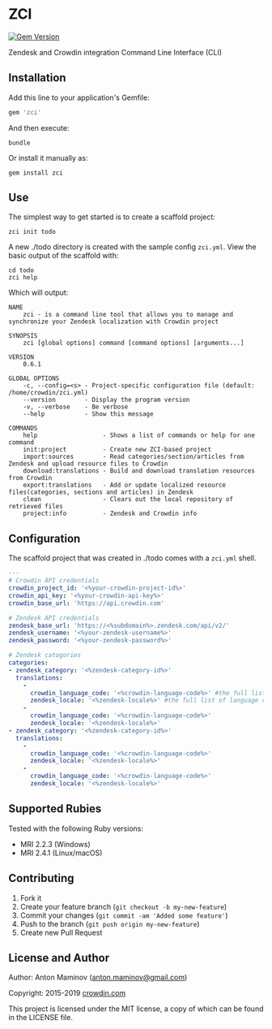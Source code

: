 # ZCI

[![Gem Version](http://img.shields.io/gem/v/zci.svg?style=flat)](http://rubygems.org/gems/zci)

Zendesk and Crowdin integration Command Line Interface (CLI)

## Installation

Add this line to your application's Gemfile:

```ruby
gem 'zci'
```

And then execute:

```console
bundle
```

Or install it manually as:

```console
gem install zci
```

## Use

The simplest way to get started is to create a scaffold project:

```console
zci init todo
```

A new ./todo directory is created with the sample config `zci.yml`. View the basic output of the scaffold with:

```console
cd todo
zci help
```

Which will output:

```console
NAME
    zci - is a command line tool that allows you to manage and synchronize your Zendesk localization with Crowdin project

SYNOPSIS
    zci [global options] command [command options] [arguments...]

VERSION
    0.6.1

GLOBAL OPTIONS
    -c, --config=<s> - Project-specific configuration file (default: /home/crowdin/zci.yml)
    --version        - Display the program version
    -v, --verbose    - Be verbose
    --help           - Show this message

COMMANDS
    help                  - Shows a list of commands or help for one command
    init:project          - Create new ZCI-based project
    import:sources        - Read categories/section/articles from Zendesk and upload resource files to Crowdin
    download:translations - Build and download translation resources from Crowdin
    export:translations   - Add or update localized resource files(categories, sections and articles) in Zendesk
    clean                 - Clears out the local repository of retrieved files
    project:info          - Zendesk and Crowdin info
```

## Configuration

The scaffold project that was created in ./todo comes with a `zci.yml` shell.

```yaml
---
# Crowdin API credentials
crowdin_project_id: '<%your-crowdin-project-id%>'
crowdin_api_key: '<%your-crowdin-api-key%>'
crowdin_base_url: 'https://api.crowdin.com'

# Zendesk API credentials
zendesk_base_url: 'https://<%subdomain%>.zendesk.com/api/v2/'
zendesk_username: '<%your-zendesk-username%>'
zendesk_password: '<%your-zendesk-password%>'

# Zendesk catogories
categories:
- zendesk_category: '<%zendesk-category-id%>'
  translations:
    -
      crowdin_language_code: '<%crowdin-language-code%>' #the full list of language codes: https://support.crowdin.com/api/language-codes/
      zendesk_locale: '<%zendesk-locale%>' #the full list of language codes: https://support.zendesk.com/hc/en-us/articles/203761906-Language-codes-for-Zendesk-supported-languages
    -
      crowdin_language_code: '<%crowdin-language-code%>'
      zendesk_locale: '<%zendesk-locale%>'
- zendesk_category: '<%zendesk-category-id%>'
  translations:
    -
      crowdin_language_code: '<%crowdin-language-code%>'
      zendesk_locale: '<%zendesk-locale%>'
    -
      crowdin_language_code: '<%crowdin-language-code%>'
      zendesk_locale: '<%zendesk-locale%>'
```

## Supported Rubies

Tested with the following Ruby versions:

- MRI 2.2.3 (Windows)
- MRI 2.4.1 (Linux/macOS)

## Contributing

1. Fork it
2. Create your feature branch (`git checkout -b my-new-feature`)
3. Commit your changes (`git commit -am 'Added some feature'`)
4. Push to the branch (`git push origin my-new-feature`)
5. Create new Pull Request

## License and Author

Author: Anton Maminov (anton.maminov@gmail.com)

Copyright: 2015-2019 [crowdin.com](http://crowdin.com/)

This project is licensed under the MIT license, a copy of which can be found in the LICENSE file.
